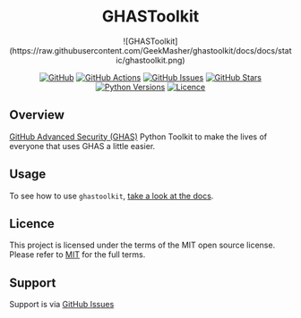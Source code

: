 <div align="center">
<h1>GHASToolkit</h1>
![GHASToolkit](https://raw.githubusercontent.com/GeekMasher/ghastoolkit/docs/docs/static/ghastoolkit.png)

[![GitHub](https://img.shields.io/badge/github-%23121011.svg?style=for-the-badge&logo=github&logoColor=white)](https://github.com/GeekMasher/ghastoolkit)
[![GitHub Actions](https://img.shields.io/github/actions/workflow/status/geekmasher/ghastoolkit/python-package.yml?style=for-the-badge)](https://github.com/GeekMasher/ghastoolkit/actions/workflows/python-package.yml?query=branch%3Amain)
[![GitHub Issues](https://img.shields.io/github/issues/geekmasher/ghastoolkit?style=for-the-badge)](https://github.com/GeekMasher/ghastoolkit/issues)
[![GitHub Stars](https://img.shields.io/github/stars/geekmasher/ghastoolkit?style=for-the-badge)](https://github.com/GeekMasher/ghastoolkit)
[![Python Versions](https://img.shields.io/pypi/pyversions/ghastoolkit?style=for-the-badge)](https://pypi.org/project/ghastoolkit/)
[![Licence](https://img.shields.io/github/license/Ileriayo/markdown-badges?style=for-the-badge)](./LICENSE)

</div>

## Overview

[GitHub Advanced Security (GHAS)](https://github.com/features/security) Python Toolkit to make the lives of everyone that uses GHAS a little easier.


## Usage 

To see how to use `ghastoolkit`, [take a look at the docs](https://geekmasher.github.io/ghastoolkit).


## Licence

This project is licensed under the terms of the MIT open source license.
Please refer to [MIT](./LICENSE.md) for the full terms.


## Support

Support is via [GitHub Issues](https://github.com/GeekMasher/ghastoolkit/issues)


